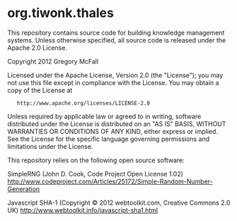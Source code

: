 org.tiwonk.thales
=================

This repository contains source code for building knowledge management systems.
Unless otherwise specified, all source code is released under the Apache 2.0 License.

   Copyright 2012 Gregory McFall

   Licensed under the Apache License, Version 2.0 (the "License");
   you may not use this file except in compliance with the License.
   You may obtain a copy of the License at

       http://www.apache.org/licenses/LICENSE-2.0

   Unless required by applicable law or agreed to in writing, software
   distributed under the License is distributed on an "AS IS" BASIS,
   WITHOUT WARRANTIES OR CONDITIONS OF ANY KIND, either express or implied.
   See the License for the specific language governing permissions and
   limitations under the License.
   
This repository relies on the following open source software:

   SimpleRNG (John D. Cook, Code Project Open License 1.02)  
   http://www.codeproject.com/Articles/25172/Simple-Random-Number-Generation
   
   Javascript SHA-1 (Copyright © 2012 webtoolkit.com, Creative Commons 2.0 UK)
   http://www.webtoolkit.info/javascript-sha1.html
